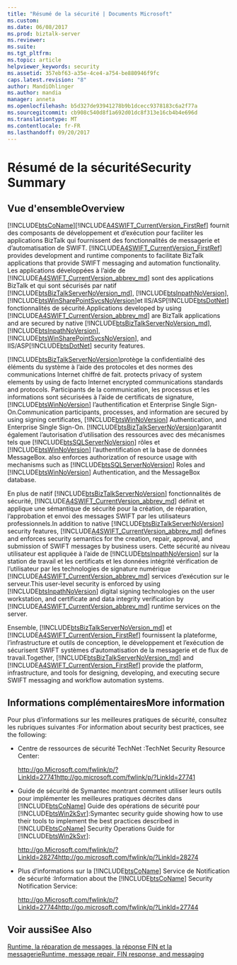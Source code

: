 ```yaml
---
title: "Résumé de la sécurité | Documents Microsoft"
ms.custom: 
ms.date: 06/08/2017
ms.prod: biztalk-server
ms.reviewer: 
ms.suite: 
ms.tgt_pltfrm: 
ms.topic: article
helpviewer_keywords: security
ms.assetid: 357ebf63-a35e-4ce4-a754-be880946f9fc
caps.latest.revision: "8"
author: MandiOhlinger
ms.author: mandia
manager: anneta
ms.openlocfilehash: b5d327de93941278b9b1dcecc9378183c6a2f77a
ms.sourcegitcommit: cb908c540d8f1a692d01dc8f313e16cb4b4e696d
ms.translationtype: MT
ms.contentlocale: fr-FR
ms.lasthandoff: 09/20/2017
---
```

# <a name="security-summary"></a><span data-ttu-id="55c4c-102">Résumé de la sécurité</span><span class="sxs-lookup"><span data-stu-id="55c4c-102">Security Summary</span></span>
## <a name="overview"></a><span data-ttu-id="55c4c-103">Vue d'ensemble</span><span class="sxs-lookup"><span data-stu-id="55c4c-103">Overview</span></span>
[!INCLUDE[btsCoName](../../includes/btsconame-md.md)]<span data-ttu-id="55c4c-104">[!INCLUDE[A4SWIFT_CurrentVersion_FirstRef](../../includes/a4swift-currentversion-firstref-md.md)] fournit des composants de développement et d’exécution pour faciliter les applications BizTalk qui fournissent des fonctionnalités de messagerie et d’automatisation de SWIFT.</span><span class="sxs-lookup"><span data-stu-id="55c4c-104"> [!INCLUDE[A4SWIFT_CurrentVersion_FirstRef](../../includes/a4swift-currentversion-firstref-md.md)] provides development and runtime components to facilitate BizTalk applications that provide SWIFT messaging and automation functionality.</span></span> <span data-ttu-id="55c4c-105">Les applications développées à l’aide de [!INCLUDE[A4SWIFT_CurrentVersion_abbrev_md](../../includes/a4swift-currentversion-abbrev-md.md)] sont des applications BizTalk et qui sont sécurisés par natif [!INCLUDE[btsBizTalkServerNoVersion_md](../../includes/btsbiztalkservernoversion-md.md)], [!INCLUDE[btsInpathNoVersion](../../includes/btsinpathnoversion-md.md)], [!INCLUDE[btsWinSharePointSvcsNoVersion](../../includes/btswinsharepointsvcsnoversion-md.md)]et IIS/ASP[!INCLUDE[btsDotNet](../../includes/btsdotnet-md.md)] fonctionnalités de sécurité.</span><span class="sxs-lookup"><span data-stu-id="55c4c-105">Applications developed by using [!INCLUDE[A4SWIFT_CurrentVersion_abbrev_md](../../includes/a4swift-currentversion-abbrev-md.md)] are BizTalk applications and are secured by native [!INCLUDE[btsBizTalkServerNoVersion_md](../../includes/btsbiztalkservernoversion-md.md)], [!INCLUDE[btsInpathNoVersion](../../includes/btsinpathnoversion-md.md)], [!INCLUDE[btsWinSharePointSvcsNoVersion](../../includes/btswinsharepointsvcsnoversion-md.md)], and IIS/ASP[!INCLUDE[btsDotNet](../../includes/btsdotnet-md.md)] security features.</span></span>  
  
 [!INCLUDE[btsBizTalkServerNoVersion](../../includes/btsbiztalkservernoversion-md.md)]<span data-ttu-id="55c4c-106">protège la confidentialité des éléments du système à l’aide des protocoles et des normes des communications Internet chiffré de fait.</span><span class="sxs-lookup"><span data-stu-id="55c4c-106"> protects privacy of system elements by using de facto Internet encrypted communications standards and protocols.</span></span> <span data-ttu-id="55c4c-107">Participants de la communication, les processus et les informations sont sécurisées à l’aide de certificats de signature, [!INCLUDE[btsWinNoVersion](../../includes/btswinnoversion-md.md)] l’authentification et Enterprise Single Sign-On.</span><span class="sxs-lookup"><span data-stu-id="55c4c-107">Communication participants, processes, and information are secured by using signing certificates, [!INCLUDE[btsWinNoVersion](../../includes/btswinnoversion-md.md)] Authentication, and Enterprise Single Sign-On.</span></span> [!INCLUDE[btsBizTalkServerNoVersion](../../includes/btsbiztalkservernoversion-md.md)]<span data-ttu-id="55c4c-108">garantit également l’autorisation d’utilisation des ressources avec des mécanismes tels que [!INCLUDE[btsSQLServerNoVersion](../../includes/btssqlservernoversion-md.md)] rôles et [!INCLUDE[btsWinNoVersion](../../includes/btswinnoversion-md.md)] l’authentification et la base de données MessageBox.</span><span class="sxs-lookup"><span data-stu-id="55c4c-108"> also enforces authorization of resource usage with mechanisms such as [!INCLUDE[btsSQLServerNoVersion](../../includes/btssqlservernoversion-md.md)] Roles and [!INCLUDE[btsWinNoVersion](../../includes/btswinnoversion-md.md)] Authentication, and the MessageBox database.</span></span>  
  
 <span data-ttu-id="55c4c-109">En plus de natif [!INCLUDE[btsBizTalkServerNoVersion](../../includes/btsbiztalkservernoversion-md.md)] fonctionnalités de sécurité, [!INCLUDE[A4SWIFT_CurrentVersion_abbrev_md](../../includes/a4swift-currentversion-abbrev-md.md)] définit et applique une sémantique de sécurité pour la création, de réparation, l’approbation et envoi des messages SWIFT par les utilisateurs professionnels.</span><span class="sxs-lookup"><span data-stu-id="55c4c-109">In addition to native [!INCLUDE[btsBizTalkServerNoVersion](../../includes/btsbiztalkservernoversion-md.md)] security features, [!INCLUDE[A4SWIFT_CurrentVersion_abbrev_md](../../includes/a4swift-currentversion-abbrev-md.md)] defines and enforces security semantics for the creation, repair, approval, and submission of SWIFT messages by business users.</span></span> <span data-ttu-id="55c4c-110">Cette sécurité au niveau utilisateur est appliquée à l’aide de [!INCLUDE[btsInpathNoVersion](../../includes/btsinpathnoversion-md.md)] sur la station de travail et les certificats et les données intégrité vérification de l’utilisateur par les technologies de signature numérique [!INCLUDE[A4SWIFT_CurrentVersion_abbrev_md](../../includes/a4swift-currentversion-abbrev-md.md)] services d’exécution sur le serveur.</span><span class="sxs-lookup"><span data-stu-id="55c4c-110">This user-level security is enforced by using [!INCLUDE[btsInpathNoVersion](../../includes/btsinpathnoversion-md.md)] digital signing technologies on the user workstation, and certificate and data integrity verification by [!INCLUDE[A4SWIFT_CurrentVersion_abbrev_md](../../includes/a4swift-currentversion-abbrev-md.md)] runtime services on the server.</span></span>  
  
 <span data-ttu-id="55c4c-111">Ensemble, [!INCLUDE[btsBizTalkServerNoVersion_md](../../includes/btsbiztalkservernoversion-md.md)] et [!INCLUDE[A4SWIFT_CurrentVersion_FirstRef](../../includes/a4swift-currentversion-firstref-md.md)] fournissent la plateforme, l’infrastructure et outils de conception, le développement et l’exécution de sécurisent SWIFT systèmes d’automatisation de la messagerie et de flux de travail.</span><span class="sxs-lookup"><span data-stu-id="55c4c-111">Together, [!INCLUDE[btsBizTalkServerNoVersion_md](../../includes/btsbiztalkservernoversion-md.md)] and [!INCLUDE[A4SWIFT_CurrentVersion_FirstRef](../../includes/a4swift-currentversion-firstref-md.md)] provide the platform, infrastructure, and tools for designing, developing, and executing secure SWIFT messaging and workflow automation systems.</span></span>  
  
## <a name="more-information"></a><span data-ttu-id="55c4c-112">Informations complémentaires</span><span class="sxs-lookup"><span data-stu-id="55c4c-112">More information</span></span>  
 <span data-ttu-id="55c4c-113">Pour plus d’informations sur les meilleures pratiques de sécurité, consultez les rubriques suivantes :</span><span class="sxs-lookup"><span data-stu-id="55c4c-113">For information about security best practices, see the following:</span></span>  
  
-   <span data-ttu-id="55c4c-114">Centre de ressources de sécurité TechNet :</span><span class="sxs-lookup"><span data-stu-id="55c4c-114">TechNet Security Resource Center:</span></span>  
  
     [<span data-ttu-id="55c4c-115">http://go.Microsoft.com/fwlink/p/?LinkId=27741</span><span class="sxs-lookup"><span data-stu-id="55c4c-115">http://go.microsoft.com/fwlink/p/?LinkId=27741</span></span>](http://go.microsoft.com/fwlink/p/?LinkId=27741)  
  

-   <span data-ttu-id="55c4c-116">Guide de sécurité de Symantec montrant comment utiliser leurs outils pour implémenter les meilleures pratiques décrites dans [!INCLUDE[btsCoName](../../includes/btsconame-md.md)] Guide des opérations de sécurité pour [!INCLUDE[btsWin2kSvr](../../includes/btswin2ksvr-md.md)]:</span><span class="sxs-lookup"><span data-stu-id="55c4c-116">Symantec security guide showing how to use their tools to implement the best practices described in [!INCLUDE[btsCoName](../../includes/btsconame-md.md)] Security Operations Guide for [!INCLUDE[btsWin2kSvr](../../includes/btswin2ksvr-md.md)]:</span></span>  
  
     [<span data-ttu-id="55c4c-117">http://go.Microsoft.com/fwlink/p/?LinkId=28274</span><span class="sxs-lookup"><span data-stu-id="55c4c-117">http://go.microsoft.com/fwlink/p/?LinkId=28274</span></span>](http://go.microsoft.com/fwlink/p/?LinkId=28274)  

  
-   <span data-ttu-id="55c4c-118">Plus d’informations sur la [!INCLUDE[btsCoName](../../includes/btsconame-md.md)] Service de Notification de sécurité :</span><span class="sxs-lookup"><span data-stu-id="55c4c-118">Information about the [!INCLUDE[btsCoName](../../includes/btsconame-md.md)] Security Notification Service:</span></span>  
  
     [<span data-ttu-id="55c4c-119">http://go.Microsoft.com/fwlink/p/?LinkId=27744</span><span class="sxs-lookup"><span data-stu-id="55c4c-119">http://go.microsoft.com/fwlink/p/?LinkId=27744</span></span>](http://go.microsoft.com/fwlink/p/?LinkId=27744)  
  
  
## <a name="see-also"></a><span data-ttu-id="55c4c-120">Voir aussi</span><span class="sxs-lookup"><span data-stu-id="55c4c-120">See Also</span></span>  
[<span data-ttu-id="55c4c-121">Runtime, la réparation de messages, la réponse FIN et la messagerie</span><span class="sxs-lookup"><span data-stu-id="55c4c-121">Runtime, message repair, FIN response, and messaging</span></span>](../../adapters-and-accelerators/accelerator-swift/runtime-message-repair-fin-response-and-messaging.md)